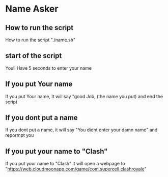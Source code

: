 # Name Asker

## How to run the script

How to run the script "./name.sh"

## start of the script

Youll Have 5 seconds to enter your name

## If you put Your name
 
If you put Your name, It will say "good Job, (the name you put) and end the script

## If you dont put a name 

If you dont put a name, it will say "You didnt enter your damn name" and repormpt you

## If you put your name to "Clash"

If you put your name to "Clash" it will open a webpage to "https://web.cloudmoonapp.com/game/com.supercell.clashroyale" 